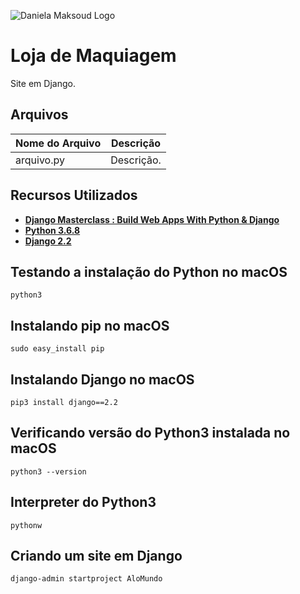 ![Daniela Maksoud Logo](http://sempregatas.com.br/imagens/Logo.png)

# Loja de Maquiagem

Site em Django.

## Arquivos

| Nome do Arquivo | Descrição |
| ------------- | ------------- |
| arquivo.py  | Descrição. |

## Recursos Utilizados

- **[Django Masterclass : Build Web Apps With Python & Django](https://www.udemy.com/course/django-course/)**
- **[Python 3.6.8](https://www.python.org/downloads/release/python-368/)**
- **[Django 2.2](https://www.djangoproject.com/)**

## Testando a instalação do Python no macOS

```
python3
```

## Instalando pip no macOS

```
sudo easy_install pip
```

## Instalando Django no macOS

```
pip3 install django==2.2
```

## Verificando versão do Python3 instalada no macOS

```
python3 --version
```

## Interpreter do Python3

```
pythonw
```

## Criando um site em Django

```
django-admin startproject AloMundo
```
